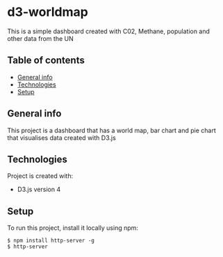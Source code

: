 # d3-worldmap
This is a simple dashboard created with C02, Methane, population and other data from the UN
## Table of contents
* [General info](#general-info)
* [Technologies](#technologies)
* [Setup](#setup)

## General info
This project is a dashboard that has a world map, bar chart and pie chart that visualises data created with D3.js
	
## Technologies
Project is created with:
* D3.js version 4
	
## Setup
To run this project, install it locally using npm:

```
$ npm install http-server -g
$ http-server
```
